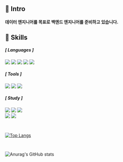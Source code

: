 <h2> 🙌 Intro
  
#### 데이터 엔지니어를 목표로 백엔드 엔지니어를 준비하고 있습니다.

<h2> 💪 Skills

##### [ Languages ]

<img src="https://img.shields.io/badge/C-A8B9CC?style=flat-square&logo=C&logoColor=black"/> <img src="https://img.shields.io/badge/C++-00599C?style=flat-square&logo=C++&logoColor=black"/> <img src="https://img.shields.io/badge/Python-3776AB?style=flat-square&logo=Python&logoColor=orange"/> <img src="https://img.shields.io/badge/Linux-FCC624?style=flat-square&logo=Linux&logoColor=black"/> <img src="https://img.shields.io/badge/Android-3DDC84?style=flat-square&logo=Android&logoColor=white"/>

##### [ Tools ]
<img src="https://img.shields.io/badge/Git-F05032?style=flat-square&logo=Git&logoColor=white"/> <img src="https://img.shields.io/badge/GitHub-181717?style=flat-square&logo=GitHub&logoColor=white"/> <img src="https://img.shields.io/badge/Notion-000000?style=flat-square&logo=Notion&logoColor=white"/>

##### [ Study ]
<img src="https://img.shields.io/badge/JavaScript-F7DF1E?style=flat-square&logo=JavaScript&logoColor=white"/> <img src="https://img.shields.io/badge/Spring-6DB33F?style=flat-square&logo=Spring&logoColor=white"/> <img src="https://img.shields.io/badge/Kotlin-7F52FF?style=flat-square&logo=Kotlin&logoColor=white"/>
<br/>
  <img src="https://img.shields.io/badge/PHP-777BB4?style=flat-square&logo=PHP&logoColor=white"/> <img src="https://img.shields.io/badge/Node.js-339933?style=flat-square&logo=Node.js&logoColor=white"/>
  
<br/>

[![Top Langs](https://github-readme-stats.vercel.app/api/top-langs/?username=leeseunghee00&layout=compact)](https://github.com/leeseunghee00/github-readme-stats)

<br/>
  
![Anurag's GitHub stats](https://github-readme-stats.vercel.app/api?username=leeseunghee00&show_icons=true&theme=gotham)

